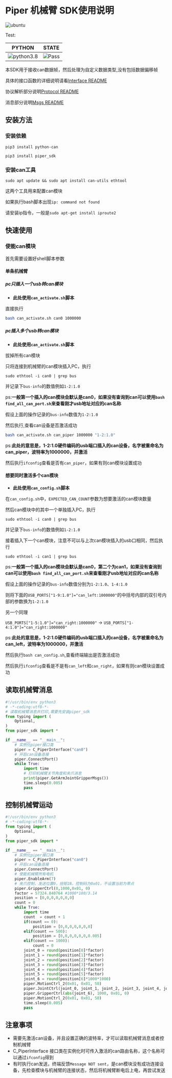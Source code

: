 # Piper 机械臂 SDK使用说明

![ubuntu](https://img.shields.io/badge/Ubuntu-20.04-orange.svg)

Test:

|PYTHON |STATE|
|---|---|
|![python3.8](https://img.shields.io/badge/Python-3.8-blue.svg)|![Pass](https://img.shields.io/badge/Pass-blue.svg)|

本SDK用于接收can数据帧，然后处理为自定义数据类型,没有包括数据偏移帧

具体的接口函数的详细说明请看[Interface README](./asserts/INTERFACE.MD)

协议解析部分说明[Protocol README](./asserts/PROTOCOL_V1.MD)

消息部分说明[Msgs README](./asserts/MSGS.MD)

## 安装方法

### 安装依赖

```shell
pip3 install python-can
```

```shell
pip3 install piper_sdk
```

### 安装can工具

```shell
sudo apt update && sudo apt install can-utils ethtool
```

这两个工具用来配置can模块

如果执行bash脚本出现`ip: command not found`

请安装ip指令，一般是`sudo apt-get install iproute2`

## 快速使用

### 使能can模块

首先需要设置好shell脚本参数

#### 单条机械臂

##### pc只插入一个usb转can模块

- **此处使用`can_activate.sh`脚本**

直接执行

```bash
bash can_activate.sh can0 1000000
```

##### pc插入多个usb转can模块

- **此处使用`can_activate.sh`脚本**

拔掉所有can模块

只将连接到机械臂的can模块插入PC，执行

```shell
sudo ethtool -i can0 | grep bus
```

并记录下`bus-info`的数值例如`1-2:1.0`

ps:**一般第一个插入的can模块会默认是can0，如果没有查询到can可以使用`bash find_all_can_port.sh`来查看刚才usb地址对应的can名称**

假设上面的操作记录的`bus-info`数值为`1-2:1.0`

然后执行,查看can设备是否激活成功

```bash
bash can_activate.sh can_piper 1000000 "1-2:1.0"
```

ps:**此处的意思是，1-2:1.0硬件编码的usb端口插入的can设备，名字被重命名为can_piper，波特率为1000000，并激活**

然后执行`ifconfig`查看是否有`can_piper`，如果有则can模块设置成功

#### 想要同时激活多个can模块

- **此处使用`can_config.sh`脚本**

在`can_config.sh`中，`EXPECTED_CAN_COUNT`参数为想要激活的can模块数量

然后can模块中的其中一个单独插入PC，执行

```shell
sudo ethtool -i can0 | grep bus
```

并记录下`bus-info`的数值例如`1-2:1.0`

接着插入下一个can模块，注意不可以与上次can模块插入的usb口相同，然后执行

```shell
sudo ethtool -i can1 | grep bus
```

ps:**一般第一个插入的can模块会默认是can0，第二个为can1，如果没有查询到can可以使用`bash find_all_can_port.sh`来查看刚才usb地址对应的can名称**

假设上面的操作记录的`bus-info`数值分别为`1-2:1.0`、`1-4:1.0`

则将下面的`USB_PORTS["1-9:1.0"]="can_left:1000000"`的中括号内部的双引号内部的参数换为`1-2:1.0`

另一个同理

`USB_PORTS["1-5:1.0"]="can_right:1000000"` -> `USB_PORTS["1-4:1.0"]="can_right:1000000"`

ps:**此处的意思是，1-2:1.0硬件编码的usb端口插入的can设备，名字被重命名为can_left，波特率为1000000，并激活**

然后执行`bash can_config.sh`,查看终端输出是否激活成功

然后执行`ifconfig`查看是不是有`can_left`和`can_right`，如果有则can模块设置成功

## 读取机械臂消息

```python
#!/usr/bin/env python3
# -*-coding:utf8-*-
# 读取机械臂消息并打印,需要先安装piper_sdk
from typing import (
    Optional,
)
from piper_sdk import *

if __name__ == "__main__":
    # 实例化piper接口类
    piper = C_PiperInterface("can0")
    # 开启can设备连接
    piper.ConnectPort()
    while True:
        import time
        # 打印机械臂关节角度和夹爪消息
        print(piper.GetArmJointGripperMsgs())
        time.sleep(0.005)
        pass
```

## 控制机械臂运动

```python
#!/usr/bin/env python3
# -*-coding:utf8-*-
from typing import (
    Optional,
)
from piper_sdk import *

if __name__ == "__main__":
    # 实例化piper接口类
    piper = C_PiperInterface("can0")
    # 开启can设备连接
    piper.ConnectPort()
    # 使能机械臂所有电机
    piper.EnableArm(7)
    # 夹爪控制，发送位置0，扭矩1N，控制码为0x01，不设置当前为零点
    piper.GripperCtrl(0,1000,0x01, 0)
    factor = 57324.840764 #1000*180/3.14
    position = [0,0,0,0,0,0,0]
    count = 0
    while True:
        import time
        count  = count + 1
        if(count == 0):
            position = [0,0,0,0,0,0,0]
        elif(count == 500):
            position = [0,0,0,0,0,0,0.005]
        elif(count == 1000):
            count = 0
        joint_0 = round(position[0]*factor)
        joint_1 = round(position[1]*factor)
        joint_2 = round(position[2]*factor)
        joint_3 = round(position[3]*factor)
        joint_4 = round(position[4]*factor)
        joint_5 = round(position[5]*factor)
        joint_6 = round(position[6]*1000*1000)
        piper.MotionCtrl_2(0x01, 0x01, 50)
        piper.JointCtrl(joint_0, joint_1, joint_2, joint_3, joint_4, joint_5)
        piper.GripperCtrl(abs(joint_6), 1000, 0x01, 0)
        piper.MotionCtrl_2(0x01, 0x01, 50)
        time.sleep(0.005)
        pass
```

## 注意事项

- 需要先激活can设备，并且设置正确的波特率，才可以读取机械臂消息或者控制机械臂
- C_PiperInterface 接口类在实例化时可传入激活的can路由名称，这个名称可以通过`ifconfig`得到
- 有时执行can发送，终端反馈`Message NOT sent`，是can模块没有成功连接设备，先检查模块与机械臂的连接状态，然后将机械臂断电后上电，再尝试发送
